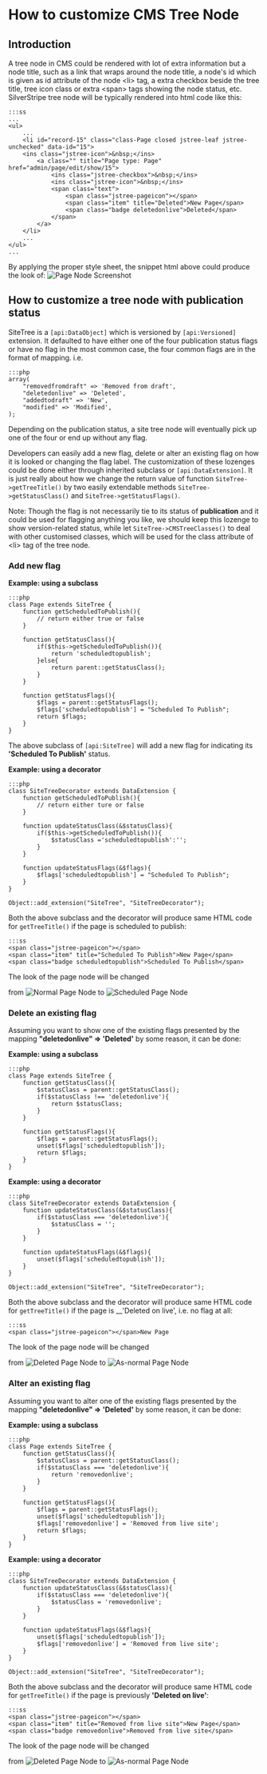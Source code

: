# How to customize CMS Tree Node #

## Introduction ##

A tree node in CMS could be rendered with lot of extra information but a node title, such as a
link that wraps around the node title, a node's id which is given as id attribute of the node
&lt;li&gt; tag, a extra checkbox beside the tree title, tree icon class or extra &lt;span&gt;
tags showing the node status, etc. SilverStripe tree node will be typically rendered into html
code like this:

	:::ss
	...
	<ul>
		...
		<li id="record-15" class="class-Page closed jstree-leaf jstree-unchecked" data-id="15">
		<ins class="jstree-icon">&nbsp;</ins>
			<a class="" title="Page type: Page" href="admin/page/edit/show/15">
				<ins class="jstree-checkbox">&nbsp;</ins>
				<ins class="jstree-icon">&nbsp;</ins>
				<span class="text">
					<span class="jstree-pageicon"></span>
					<span class="item" title="Deleted">New Page</span>
					<span class="badge deletedonlive">Deleted</span>
				</span>
			</a>
		</li>
		...
	</ul>
	...
	
By applying the proper style sheet, the snippet html above could produce the look of:
![Page Node Screenshot](../_images/tree_node.png "Page Node")
	
## How to customize a tree node with publication status ##

SiteTree is a `[api:DataObject]` which is versioned by `[api:Versioned]` extension. It
defaulted to have either one of the four publication status flags or have no flag in the
most common case, the four common flags are in the format of mapping. i.e.

	:::php
	array(
		"removedfromdraft" => 'Removed from draft',
		"deletedonlive" => 'Deleted',
		"addedtodraft" => 'New',
		"modified" => 'Modified',
	);
Depending on the publication status, a site tree node will eventually pick up one of the
four or end up without any flag.

Developers can easily add a new flag, delete or alter an existing flag on how it is looked
or changing the flag label. The customization of these lozenges could be done either through
inherited subclass or `[api:DataExtension]`. It is just really about how we change the return
value of function `SiteTree->getTreeTitle()` by two easily extendable methods
`SiteTree->getStatusClass()` and `SiteTree->getStatusFlags()`.

Note: Though the flag is not necessarily tie to its status of __publication__ and it could
be used for flagging anything you like, we should keep this lozenge to show version-related
status, while let `SiteTree->CMSTreeClasses()` to deal with other customised classes, which
will be used for the class attribute of &lt;li&gt; tag of the tree node.

### Add new flag ###
__Example: using a subclass__

	:::php
	class Page extends SiteTree {
		function getScheduledToPublish(){
			// return either true or false
		}

		function getStatusClass(){
			if($this->getScheduledToPublish()){
				return 'scheduledtopublish';
			}else{
				return parent::getStatusClass();
			}
		}

		function getStatusFlags(){
			$flags = parent::getStatusFlags();
			$flags['scheduledtopublish'] = "Scheduled To Publish";
			return $flags;
		}
	}

The above subclass of `[api:SiteTree]` will add a new flag for indicating its
__'Scheduled To Publish'__ status.

__Example: using a decorator__

	:::php
	class SiteTreeDecorator extends DataExtension {
		function getScheduledToPublish(){
			// return either ture or false
		}

		function updateStatusClass(&$statusClass){
			if($this->getScheduledToPublish()){
				$statusClass ='scheduledtopublish':'';
			}
		}

		function updateStatusFlags(&$flags){
			$flags['scheduledtopublish'] = "Scheduled To Publish";
		}
	}

	Object::add_extension("SiteTree", "SiteTreeDecorator");

Both the above subclass and the decorator will produce same HTML code for `getTreeTitle()` if
the page is scheduled to publish:

	:::ss
	<span class="jstree-pageicon"></span>
	<span class="item" title="Scheduled To Publish">New Page</span>
	<span class="badge scheduledtopublish">Scheduled To Publish</span>

The look of the page node will be changed

from ![Normal Page Node](../_images/page_node_normal.png") to ![Scheduled Page Node](../_images/page_node_scheduled.png)

### Delete an existing flag ###
Assuming you want to show one of the existing flags presented by the mapping
__"deletedonlive" => 'Deleted'__ by some reason, it can be done:

__Example: using a subclass__

	:::php
	class Page extends SiteTree {
		function getStatusClass(){
			$statusClass = parent::getStatusClass();
			if($statusClass !== 'deletedonlive'){
				return $statusClass;
			}
		}

		function getStatusFlags(){
			$flags = parent::getStatusFlags();
			unset($flags['scheduledtopublish']);
			return $flags;
		}
	}

__Example: using a decorator__

	:::php
	class SiteTreeDecorator extends DataExtension {
		function updateStatusClass(&$statusClass){
			if($statusClass === 'deletedonlive'){
				$statusClass = '';
			}
		}

		function updateStatusFlags(&$flags){
			unset($flags['scheduledtopublish']);
		}
	}

	Object::add_extension("SiteTree", "SiteTreeDecorator");

Both the above subclass and the decorator will produce same HTML code for `getTreeTitle()` if
the page is __'Deleted on live', i.e. no flag at all:

	:::ss
	<span class="jstree-pageicon"></span>New Page

The look of the page node will be changed

from ![Deleted Page Node](../_images/tree_node.png) to ![As-normal Page Node](../_images/page_node_deleted_as_normal.png)

### Alter an existing flag ###
Assuming you want to alter one of the existing flags presented by the mapping
__"deletedonlive" => 'Deleted'__ by some reason, it can be done:

__Example: using a subclass__

	:::php
	class Page extends SiteTree {
		function getStatusClass(){
			$statusClass = parent::getStatusClass();
			if($statusClass === 'deletedonlive'){
				return 'removedonlive';
			}
		}

		function getStatusFlags(){
			$flags = parent::getStatusFlags();
			unset($flags['scheduledtopublish']);
			$flags['removedonlive'] = 'Removed from live site';
			return $flags;
		}
	}

__Example: using a decorator__

	:::php
	class SiteTreeDecorator extends DataExtension {
		function updateStatusClass(&$statusClass){
			if($statusClass === 'deletedonlive'){
				$statusClass = 'removedonlive';
			}
		}

		function updateStatusFlags(&$flags){
			unset($flags['scheduledtopublish']);
			$flags['removedonlive'] = 'Removed from live site';
		}
	}

	Object::add_extension("SiteTree", "SiteTreeDecorator");

Both the above subclass and the decorator will produce same HTML code for `getTreeTitle()` if
the page is previously __'Deleted on live'__:

	:::ss
	<span class="jstree-pageicon"></span>
	<span class="item" title="Removed from live site">New Page</span>
	<span class="badge removedonlive">Removed from live site</span>

The look of the page node will be changed

from ![Deleted Page Node](../_images/tree_node.png) to ![As-normal Page Node](../_images/page_node_removed.png)


